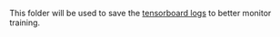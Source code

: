 This folder will be used to save the [tensorboard logs](https://www.tensorflow.org/get_started/summaries_and_tensorboard) to better monitor training.
